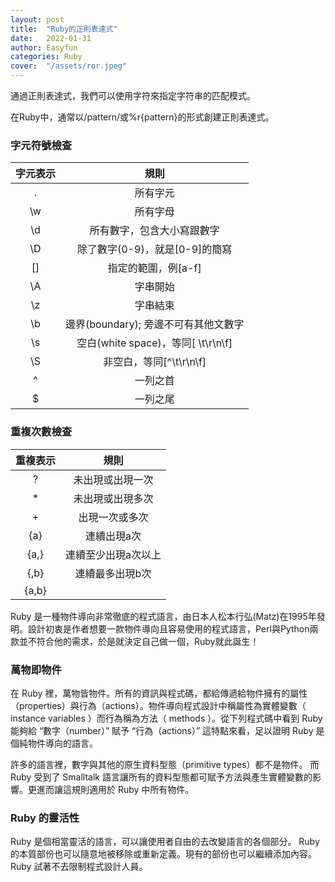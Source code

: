 ```yaml
---
layout: post
title:  "Ruby的正則表達式"
date:   2022-01-31
author: Easyfun
categories: Ruby
cover:  "/assets/ror.jpeg"
---
```


通過正則表達式，我們可以使用字符來指定字符串的匹配模式。

在Ruby中，通常以/pattern/或%r{pattern}的形式創建正則表達式。

### 字元符號檢查

| 字元表示 | 規則 |
| :------: | :--: |
| . | 所有字元 |
| \w | 所有字母 |
| \d | 所有數字，包含大小寫跟數字 |
| \D | 除了數字(0-9)，就是[0-9]的簡寫 |
| [] | 指定的範圍，例[a-f] |
| \A | 字串開始 |
| \z | 字串結束 |
| \b | 邊界(boundary); 旁邊不可有其他文數字 |
| \s | 空白(white space)，等同[ \t\r\n\f] |
| \S | 非空白，等同[^\t\r\n\f] |
| ^ | 一列之首 |
| $ | 一列之尾 |

### 重複次數檢查

| 重複表示 | 規則 |
| :------: | :--: |
| ? | 未出現或出現一次 |
| * | 未出現或出現多次 |
| + | 出現一次或多次 |
| {a} | 連續出現a次 |
| {a,} | 連續至少出現a次以上 |
| {,b} | 連續最多出現b次 |
| {a,b} || 連續最少出現a次，最多出現b次 |



Ruby 是一種物件導向非常徹底的程式語言，由日本人松本行弘(Matz)在1995年發明。設計初衷是作者想要一款物件導向且容易使用的程式語言，Perl與Python兩款並不符合他的需求，於是就決定自己做一個，Ruby就此誕生！

### 萬物即物件

在 Ruby 裡，萬物皆物件。所有的資訊與程式碼，都給傳遞給物件擁有的屬性（properties）與行為（actions）。物件導向程式設計中稱屬性為實體變數（ instance variables ）而行為稱為方法（ methods ）。從下列程式碼中看到 Ruby 能夠給 “數字（number）” 賦予 “行為（actions）” 這特點來看，足以證明 Ruby 是個純物件導向的語言。


許多的語言裡，數字與其他的原生資料型態（primitive types）都不是物件。 而 Ruby 受到了 Smalltalk 語言讓所有的資料型態都可賦予方法與產生實體變數的影響。更進而讓這規則適用於 Ruby 中所有物件。

### Ruby 的靈活性

  Ruby 是個相當靈活的語言，可以讓使用者自由的去改變語言的各個部分。 Ruby 的本質部份也可以隨意地被移除或重新定義。現有的部份也可以繼續添加內容。Ruby 試著不去限制程式設計人員。

